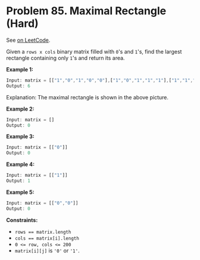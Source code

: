 Problem 85. Maximal Rectangle (Hard)
====================================

See [on LeetCode](https://leetcode.com/problems/maximal-rectangle/).

Given a `rows x cols` binary matrix filled with `0`'s and `1`'s, find the largest rectangle containing only `1`'s and return its area.

**Example 1:**

```Rust
Input: matrix = [["1","0","1","0","0"],["1","0","1","1","1"],["1","1","1","1","1"],["1","0","0","1","0"]]
Output: 6
```

Explanation: The maximal rectangle is shown in the above picture.

**Example 2:**

```Rust
Input: matrix = []
Output: 0
```

**Example 3:**

```Rust
Input: matrix = [["0"]]
Output: 0
```

**Example 4:**

```Rust
Input: matrix = [["1"]]
Output: 1
```

**Example 5:**

```Rust
Input: matrix = [["0","0"]]
Output: 0
```

**Constraints:**

* `rows == matrix.length`
* `cols == matrix[i].length`
* `0 <= row, cols <= 200`
* `matrix[i][j]` is `'0'` or `'1'`.
